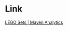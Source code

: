 # Link
[LEGO Sets | Maven Analytics](https://mavenanalytics.io/challenges/maven-lego-challenge/1ccd508c-4cee-403a-baed-cd98dcdab715)
